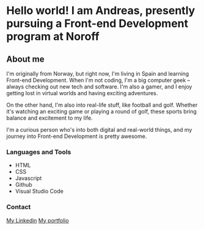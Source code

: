 <h1>Hello world! I am Andreas, presently pursuing a Front-end Development program at Noroff</h1>

<h2>About me</h2>
I'm originally from Norway, but right now, I'm living in Spain and learning Front-end Development. When I'm not coding, I'm a big computer geek – always checking out new tech and software. I'm also a gamer, and I enjoy getting lost in virtual worlds and having exciting adventures.

On the other hand, I'm also into real-life stuff, like football and golf. Whether it's watching an exciting game or playing a round of golf, these sports bring balance and excitement to my life.

I'm a curious person who's into both digital and real-world things, and my journey into Front-end Development is pretty awesome.

### Languages and Tools
- HTML
- CSS
- Javascript
- Github
- Visual Studio Code

### Contact
[My Linkedin](https://www.linkedin.com/in/andreas-ulvund-98066376/)
[My portfolio](https://flourishing-truffle-62886f.netlify.app/)
